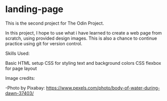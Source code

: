 # landing-page

This is the second project for The Odin Project.

In this project, I hope to use what i have learned to create a web page from scratch, 
using provided design images. This is also a chance to continue practice using git for version control.

Skills Used:

Basic HTML setup
CSS for styling text and background colors
CSS flexbox for page layout


Image credits:

-Photo by Pixabay: https://www.pexels.com/photo/body-of-water-during-dawn-37403/

